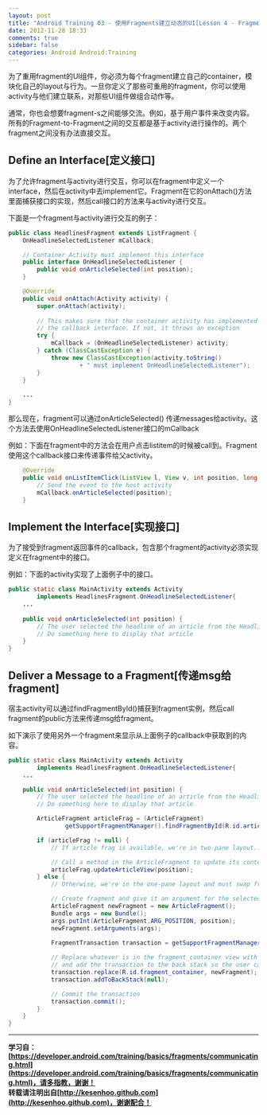 ```yaml
---
layout: post
title: "Android Training 03 - 使用Fragments建立动态的UI[Lesson 4 - Fragment之间的通信]"
date: 2012-11-28 18:33
comments: true
sidebar: false
categories: Android Android:Training
---
```


为了重用fragment的UI组件，你必须为每个fragment建立自己的container，模块化自己的layout与行为。一旦你定义了那些可重用的fragment，你可以使用activity与他们建立联系，对那些UI组件做组合动作等。

通常，你也会想要fragment-s之间能够交流。例如，基于用户事件来改变内容。所有的Fragment-to-Fragment之间的交互都是基于activity进行操作的。两个fragment之间没有办法直接交互。

## Define an Interface[定义接口]
为了允许fragment与activity进行交互，你可以在fragment中定义一个interface，然后在activity中去implement它。Fragment在它的onAttach()方法里面捕获接口的实现，然后call接口的方法来与activity进行交互。

<!-- more -->

下面是一个fragment与activity进行交互的例子：
```java
public class HeadlinesFragment extends ListFragment {
    OnHeadlineSelectedListener mCallback;

    // Container Activity must implement this interface
    public interface OnHeadlineSelectedListener {
        public void onArticleSelected(int position);
    }

    @Override
    public void onAttach(Activity activity) {
        super.onAttach(activity);
        
        // This makes sure that the container activity has implemented
        // the callback interface. If not, it throws an exception
        try {
            mCallback = (OnHeadlineSelectedListener) activity;
        } catch (ClassCastException e) {
            throw new ClassCastException(activity.toString()
                    + " must implement OnHeadlineSelectedListener");
        }
    }
    
    ...
}
```
那么现在，fragment可以通过onArticleSelected() 传递messages给activity。这个方法去使用OnHeadlineSelectedListener接口的mCallback

例如：下面在fragment中的方法会在用户点击listitem的时候被call到。Fragment使用这个callback接口来传递事件给父activity。
```java
    @Override
    public void onListItemClick(ListView l, View v, int position, long id) {
        // Send the event to the host activity
        mCallback.onArticleSelected(position);
    }
```

## Implement the Interface[实现接口]
为了接受到fragment返回事件的callback，包含那个fragment的activity必须实现定义在fragment中的接口。

例如：下面的activity实现了上面例子中的接口。
```java
public static class MainActivity extends Activity
        implements HeadlinesFragment.OnHeadlineSelectedListener{
    ...
    
    public void onArticleSelected(int position) {
        // The user selected the headline of an article from the HeadlinesFragment
        // Do something here to display that article
    }
}
```

## Deliver a Message to a Fragment[传递msg给fragment]
宿主activity可以通过findFragmentById()捕获到fragment实例，然后call fragment的public方法来传递msg给fragment。

如下演示了使用另外一个fragment来显示从上面例子的callback中获取到的内容。
```java
public static class MainActivity extends Activity
        implements HeadlinesFragment.OnHeadlineSelectedListener{
    ...

    public void onArticleSelected(int position) {
        // The user selected the headline of an article from the HeadlinesFragment
        // Do something here to display that article

        ArticleFragment articleFrag = (ArticleFragment)
                getSupportFragmentManager().findFragmentById(R.id.article_fragment);

        if (articleFrag != null) {
            // If article frag is available, we're in two-pane layout...

            // Call a method in the ArticleFragment to update its content
            articleFrag.updateArticleView(position);
        } else {
            // Otherwise, we're in the one-pane layout and must swap frags...

            // Create fragment and give it an argument for the selected article
            ArticleFragment newFragment = new ArticleFragment();
            Bundle args = new Bundle();
            args.putInt(ArticleFragment.ARG_POSITION, position);
            newFragment.setArguments(args);
        
            FragmentTransaction transaction = getSupportFragmentManager().beginTransaction();

            // Replace whatever is in the fragment_container view with this fragment,
            // and add the transaction to the back stack so the user can navigate back
            transaction.replace(R.id.fragment_container, newFragment);
            transaction.addToBackStack(null);

            // Commit the transaction
            transaction.commit();
        }
    }
}
```

*********************************
**学习自：[https://developer.android.com/training/basics/fragments/communicating.html](https://developer.android.com/training/basics/fragments/communicating.html)，请多指教，谢谢！**  
**转载请注明出自[http://kesenhoo.github.com](http://kesenhoo.github.com)，谢谢配合！**







